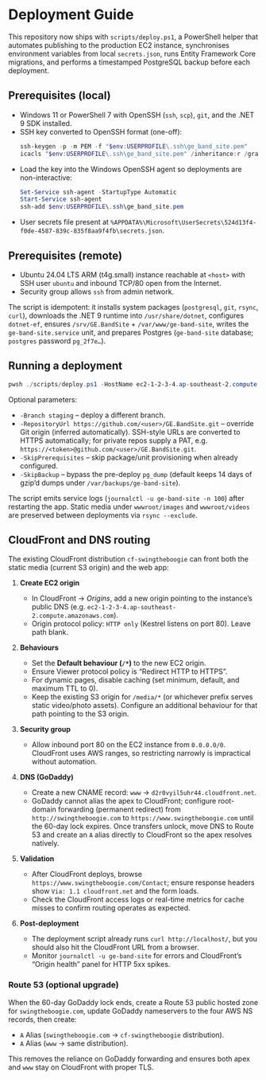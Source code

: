# Deployment Guide

This repository now ships with `scripts/deploy.ps1`, a PowerShell helper that automates publishing to the production EC2 instance, synchronises environment variables from local `secrets.json`, runs Entity Framework Core migrations, and performs a timestamped PostgreSQL backup before each deployment.

## Prerequisites (local)
- Windows 11 or PowerShell 7 with OpenSSH (`ssh`, `scp`), `git`, and the .NET 9 SDK installed.
- SSH key converted to OpenSSH format (one-off):
  ```powershell
  ssh-keygen -p -m PEM -f "$env:USERPROFILE\.ssh\ge_band_site.pem"
  icacls "$env:USERPROFILE\.ssh\ge_band_site.pem" /inheritance:r /grant:r "$($env:USERNAME):(F)"
  ```
- Load the key into the Windows OpenSSH agent so deployments are non-interactive:
  ```powershell
  Set-Service ssh-agent -StartupType Automatic
  Start-Service ssh-agent
  ssh-add $env:USERPROFILE\.ssh\ge_band_site.pem
  ```
- User secrets file present at `%APPDATA%\Microsoft\UserSecrets\524d13f4-f0de-4587-839c-835f8aa9f4fb\secrets.json`.

## Prerequisites (remote)
- Ubuntu 24.04 LTS ARM (t4g.small) instance reachable at `<host>` with SSH user `ubuntu` and inbound TCP/80 open from the Internet.
- Security group allows `ssh` from admin network.

The script is idempotent: it installs system packages (`postgresql`, `git`, `rsync`, `curl`), downloads the .NET 9 runtime into `/usr/share/dotnet`, configures `dotnet-ef`, ensures `/srv/GE.BandSite` + `/var/www/ge-band-site`, writes the `ge-band-site.service` unit, and prepares Postgres (`ge-band-site` database; `postgres` password `pg_2f7e…`).

## Running a deployment
```powershell
pwsh ./scripts/deploy.ps1 -HostName ec2-1-2-3-4.ap-southeast-2.compute.amazonaws.com
```

Optional parameters:
- `-Branch staging` – deploy a different branch.
- `-RepositoryUrl https://github.com/<user>/GE.BandSite.git` – override Git origin (inferred automatically). SSH-style URLs are converted to HTTPS automatically; for private repos supply a PAT, e.g. `https://<token>@github.com/<user>/GE.BandSite.git`.
- `-SkipPrerequisites` – skip package/unit provisioning when already configured.
- `-SkipBackup` – bypass the pre-deploy `pg_dump` (default keeps 14 days of gzip’d dumps under `/var/backups/ge-band-site`).

The script emits service logs (`journalctl -u ge-band-site -n 100`) after restarting the app. Static media under `wwwroot/images` and `wwwroot/videos` are preserved between deployments via `rsync --exclude`.

## CloudFront and DNS routing

The existing CloudFront distribution `cf-swingtheboogie` can front both the static media (current S3 origin) and the web app:

1. **Create EC2 origin**
   - In CloudFront → *Origins*, add a new origin pointing to the instance’s public DNS (e.g. `ec2-1-2-3-4.ap-southeast-2.compute.amazonaws.com`).
   - Origin protocol policy: `HTTP only` (Kestrel listens on port 80). Leave path blank.

2. **Behaviours**
   - Set the **Default behaviour (`/*`)** to the new EC2 origin.
   - Ensure Viewer protocol policy is “Redirect HTTP to HTTPS”.
   - For dynamic pages, disable caching (set minimum, default, and maximum TTL to 0).
   - Keep the existing S3 origin for `/media/*` (or whichever prefix serves static video/photo assets). Configure an additional behaviour for that path pointing to the S3 origin.

3. **Security group**
   - Allow inbound port 80 on the EC2 instance from `0.0.0.0/0`. CloudFront uses AWS ranges, so restricting narrowly is impractical without automation.

4. **DNS (GoDaddy)**
   - Create a new CNAME record: `www` → `d2r0vyil5uhr44.cloudfront.net`.
   - GoDaddy cannot alias the apex to CloudFront; configure root-domain forwarding (permanent redirect) from `http://swingtheboogie.com` to `https://www.swingtheboogie.com` until the 60-day lock expires. Once transfers unlock, move DNS to Route 53 and create an `A` alias directly to CloudFront so the apex resolves natively.

5. **Validation**
   - After CloudFront deploys, browse `https://www.swingtheboogie.com/Contact`; ensure response headers show `Via: 1.1 cloudfront.net` and the form loads.
   - Check the CloudFront access logs or real-time metrics for cache misses to confirm routing operates as expected.

6. **Post-deployment**
   - The deployment script already runs `curl http://localhost/`, but you should also hit the CloudFront URL from a browser.
   - Monitor `journalctl -u ge-band-site` for errors and CloudFront’s “Origin health” panel for HTTP 5xx spikes.

### Route 53 (optional upgrade)
When the 60-day GoDaddy lock ends, create a Route 53 public hosted zone for `swingtheboogie.com`, update GoDaddy nameservers to the four AWS NS records, then create:

- `A` Alias (`swingtheboogie.com` → `cf-swingtheboogie` distribution).
- `A` Alias (`www` → same distribution).

This removes the reliance on GoDaddy forwarding and ensures both apex and `www` stay on CloudFront with proper TLS.
